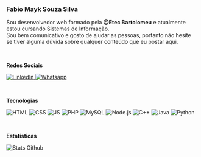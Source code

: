 ### Fabio Mayk Souza Silva

  Sou desenvolvedor web formado pela <strong> @Etec Bartolomeu</strong> e atualmente estou cursando Sistemas de Informação. <br>
  Sou bem comunicativo e gosto de ajudar as pessoas, portanto não hesite se tiver alguma dúvida sobre qualquer conteúdo que eu postar aqui.
  
  <br>
  
  <strong> Redes Sociais </strong>
  
  <a href = "https://www.linkedin.com/in/fabio-mayk-9b82ba21b"> ![LinkedIn](https://img.shields.io/badge/LinkedIn-0e76a8?style=Social&logo=LinkedIn) </a>
  <a href = "https://wa.me/5511983830376"> ![Whatsapp](https://img.shields.io/badge/Whatsapp-25d366?style=Social&logo=Whatsapp&logoColor=fff) </a>
  
  <br>
  
  <strong> Tecnologias </strong>
  
  ![HTML](https://img.shields.io/badge/HTML-F06529?style=for-the-badge&logo=html5&logoColor=fff)
  ![CSS](https://img.shields.io/badge/CSS-blue?style=for-the-badge&logo=css3&logoColor=fff) 
  ![JS](https://img.shields.io/badge/JavaScript-F1C40F?style=for-the-badge&logo=javascript&logoColor=fff)
  ![PHP](https://img.shields.io/badge/PHP-456090?style=for-the-badge&logo=php&logoColor=fff)
  ![MySQL](https://img.shields.io/badge/MySQL-107090?style=for-the-badge&logo=mysql&logoColor=fff)
  ![Node.js](https://img.shields.io/badge/NodeJS-109030?style=for-the-badge&logo=nodedotjs&logoColor=fff)
  ![C++](https://img.shields.io/badge/C++-125090?style=for-the-badge&logo=cplusplus&logoColor=fff)
  ![Java](https://img.shields.io/badge/Java-ED8B00?style=for-the-badge&logo=openjdk&logoColor=white)
  ![Python](https://img.shields.io/badge/python-3670A0?style=for-the-badge&logo=python&logoColor=ffdd54)
  
  <br>
  
  <strong> Estatísticas </strong>
  
  ![Stats Github](https://github-readme-stats.vercel.app/api?username=FabioMayk510&show_icons=true&include_all_commits=true&count_private=true&bg_color=45,000022,9999ff&border_color=fff&text_color=fff&hide_title=true&theme=vue-dark)

